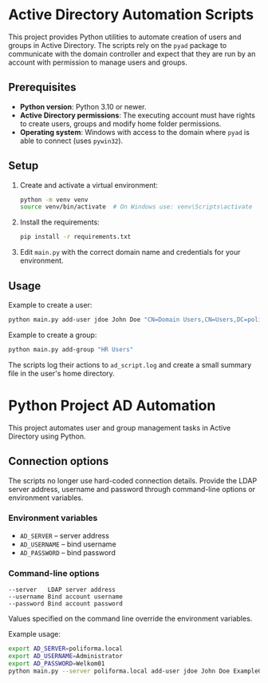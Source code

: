 # Active Directory Automation Scripts

This project provides Python utilities to automate creation of users and groups in Active Directory. The scripts rely on the `pyad` package to communicate with the domain controller and expect that they are run by an account with permission to manage users and groups.

## Prerequisites

- **Python version**: Python 3.10 or newer.
- **Active Directory permissions**: The executing account must have rights to create users, groups and modify home folder permissions.
- **Operating system**: Windows with access to the domain where `pyad` is able to connect (uses `pywin32`).

## Setup

1. Create and activate a virtual environment:
   ```bash
   python -m venv venv
   source venv/bin/activate  # On Windows use: venv\Scripts\activate
   ```
2. Install the requirements:
   ```bash
   pip install -r requirements.txt
   ```
3. Edit `main.py` with the correct domain name and credentials for your environment.

## Usage

Example to create a user:

```bash
python main.py add-user jdoe John Doe "CN=Domain Users,CN=Users,DC=poliforma,DC=local"
```

Example to create a group:

```bash
python main.py add-group "HR Users"
```

The scripts log their actions to `ad_script.log` and create a small summary file in the user's home directory.

# Python Project AD Automation

This project automates user and group management tasks in Active Directory using Python.

## Connection options

The scripts no longer use hard-coded connection details. Provide the LDAP server address, username and password through command-line options or environment variables.

### Environment variables

- `AD_SERVER` – server address
- `AD_USERNAME` – bind username
- `AD_PASSWORD` – bind password

### Command-line options

```
--server   LDAP server address
--username Bind account username
--password Bind account password
```

Values specified on the command line override the environment variables.

Example usage:

```bash
export AD_SERVER=poliforma.local
export AD_USERNAME=Administrator
export AD_PASSWORD=Welkom01
python main.py --server poliforma.local add-user jdoe John Doe ExampleGroup
```

